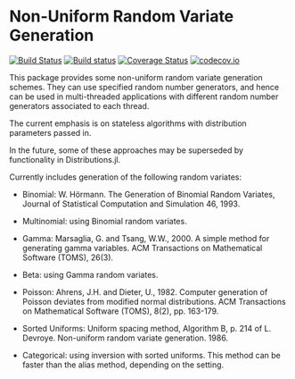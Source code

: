 # Non-Uniform Random Variate Generation

[![Build Status](https://travis-ci.org/awllee/NonUniformRandomVariateGeneration.jl.svg?branch=master)](https://travis-ci.org/awllee/NonUniformRandomVariateGeneration.jl)
[![Build status](https://ci.appveyor.com/api/projects/status/ve73suox2nrlqvu9?svg=true)](https://ci.appveyor.com/project/awllee/nonuniformrandomvariategeneration-jl)
[![Coverage Status](https://coveralls.io/repos/github/awllee/NonUniformRandomVariateGeneration.jl/badge.svg?branch=master)](https://coveralls.io/github/awllee/NonUniformRandomVariateGeneration.jl?branch=master)
[![codecov.io](http://codecov.io/github/awllee/NonUniformRandomVariateGeneration.jl/coverage.svg?branch=master)](http://codecov.io/github/awllee/NonUniformRandomVariateGeneration.jl?branch=master)

This package provides some non-uniform random variate generation schemes. They  can use specified random number generators, and hence can be used in multi-threaded applications with different random number generators associated to each thread.

The current emphasis is on stateless algorithms with distribution parameters passed in.

In the future, some of these approaches may be superseded by functionality in Distributions.jl.

Currently includes generation of the following random variates:

* Binomial: W. Hörmann. The Generation of Binomial Random Variates, Journal of Statistical Computation and Simulation 46, 1993.

* Multinomial: using Binomial random variates.

* Gamma: Marsaglia, G. and Tsang, W.W., 2000. A simple method for generating gamma variables. ACM Transactions on Mathematical Software (TOMS), 26(3).

* Beta: using Gamma random variates.

* Poisson: Ahrens, J.H. and Dieter, U., 1982. Computer generation of Poisson deviates from modified normal distributions. ACM Transactions on Mathematical Software (TOMS), 8(2), pp. 163-179.

* Sorted Uniforms: Uniform spacing method, Algorithm B, p. 214 of L. Devroye. Non-uniform random variate generation. 1986.

* Categorical: using inversion with sorted uniforms. This method can be faster than the alias method, depending on the setting.
